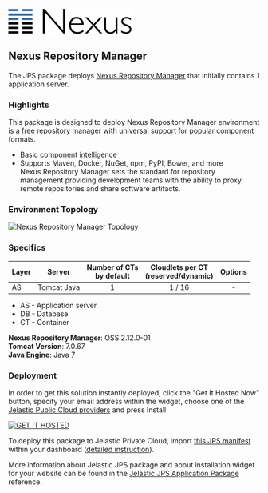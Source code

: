 [![Nexus Repository Manager](images/logo-nexus.png)](../../../nexus)

## Nexus Repository Manager

The JPS package deploys [Nexus Repository Manager](http://www.sonatype.org/) that initially contains 1 application server. 

### Highlights
This package is designed to deploy Nexus Repository Manager environment is a free repository manager with universal support for popular component formats.
  -  Basic component intelligence
  -  Supports Maven, Docker, NuGet, npm, PyPI, Bower, and more<br />
Nexus Repository Manager sets the standard for repository management providing development teams with the ability to proxy remote repositories and share software artifacts.


### Environment Topology

![Nexus Repository Manager Topology](https://docs.google.com/drawings/d/1liCNRpMQ5s6ys67C_6-ldy-nKzw2ngaBsr8hRgvB-T0/pub?w=276&h=216)

### Specifics

Layer                |     Server    | Number of CTs <br/> by default | Cloudlets per CT <br/> (reserved/dynamic) | Options
-------------------- | --------------| :----------------------------: | :---------------------------------------: | :-----:
AS                   | Tomcat Java |       1                        |           1 / 16                          | -

* AS - Application server 
* DB - Database 
* CT - Container

**Nexus Repository Manager**: OSS 2.12.0-01<br/>
**Tomcat Version**: 7.0.67<br/>
**Java Engine**: Java 7

### Deployment

In order to get this solution instantly deployed, click the "Get It Hosted Now" button, specify your email address within the widget, choose one of the [Jelastic Public Cloud providers](https://jelastic.cloud) and press Install.

[![GET IT HOSTED](https://raw.githubusercontent.com/jelastic-jps/jpswiki/master/images/getithosted.png)](https://jelastic.com/install-application/?manifest=https%3A%2F%2Fgithub.com%2Fjelastic-jps%2Fnexus%2Fraw%2Fmaster%2Fmanifest.jps)

To deploy this package to Jelastic Private Cloud, import [this JPS manifest](../../raw/master/manifest.jps) within your dashboard ([detailed instruction](https://docs.jelastic.com/environment-export-import#import)).

More information about Jelastic JPS package and about installation widget for your website can be found in the [Jelastic JPS Application Package](https://github.com/jelastic-jps/jpswiki/wiki/Jelastic-JPS-Application-Package) reference.